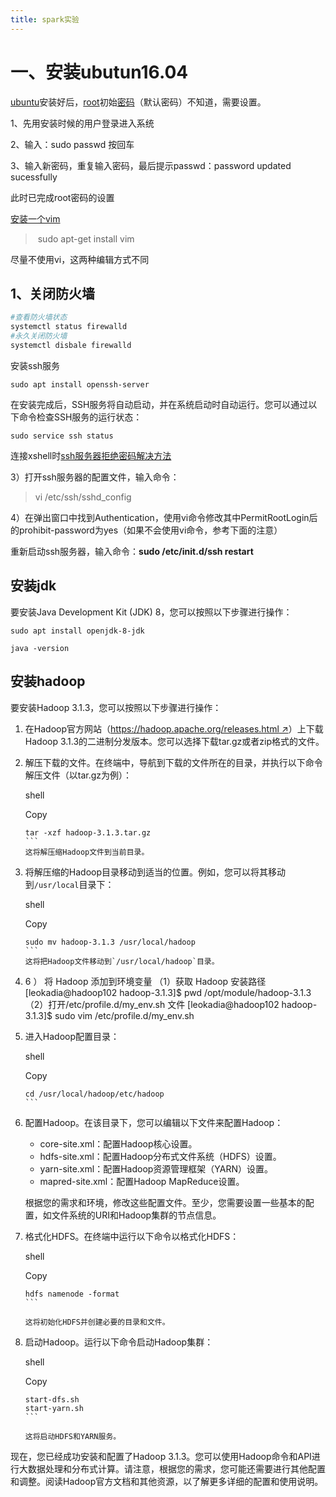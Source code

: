 ```yaml
---
title: spark实验
---
```


# 一、安装ubutun16.04

[ubuntu](http://www.javaxxz.com/thread-365251-1-1.html)安装好后，[root](http://www.javaxxz.com/thread-346489-1-1.html)初始[密码](http://www.javaxxz.com/thread-287552-1-1.html)（默认密码）不知道，需要设置。

1、先用安装时候的用户登录进入系统

2、输入：sudo passwd  按回车

3、输入新密码，重复输入密码，最后提示passwd：password updated sucessfully

此时已完成root密码的设置

[安装一个vim](https://blog.csdn.net/weixin_43622586/article/details/109108917#:~:text=%E4%BA%8C%E3%80%81%E4%BD%BF%E7%94%A8%E6%96%B9%E6%B3%95%201%200.%E5%AE%89%E8%A3%85%20sudo%20apt-get%20install%20vim%201,%3Aq%20%E9%80%80%E5%87%BA%E7%A8%8B%E5%BA%8F%20%E4%B8%89%E3%80%81%E4%B8%BE%E4%BE%8B%EF%BC%8C%E4%BB%A5three-gpp-http-example.cc%E4%B8%BA%E4%BE%8B%20%E8%BE%93%E5%85%A5%20sudo%20vim%20scratch%2Fthree-gpp-http-example.cc%20)

> ​	sudo apt-get install vim

尽量不使用vi，这两种编辑方式不同

## 1、关闭防火墙

```powershell
#查看防火墙状态
systemctl status firewalld 
#永久关闭防火墙
systemctl disbale firewalld
```

安装ssh服务

```
sudo apt install openssh-server
```

在安装完成后，SSH服务将自动启动，并在系统启动时自动运行。您可以通过以下命令检查SSH服务的运行状态：

```
sudo service ssh status
```

连接xshell时[ssh服务器拒绝密码解决方法](https://blog.csdn.net/qq_42768347/article/details/108851552)

3）打开ssh服务器的配置文件，输入命令：

>  vi /etc/ssh/sshd_config

4）在弹出窗口中找到Authentication，使用vi命令修改其中PermitRootLogin后的prohibit-password为yes（如果不会使用vi命令，参考下面的注意）

重新启动ssh服务器，输入命令：**sudo /etc/init.d/ssh restart**

## 安装jdk

要安装Java Development Kit (JDK) 8，您可以按照以下步骤进行操作：

```
sudo apt install openjdk-8-jdk
```

```
java -version
```

## 安装hadoop

要安装Hadoop 3.1.3，您可以按照以下步骤进行操作：

1. 在Hadoop官方网站（[https://hadoop.apache.org/releases.html ↗](https://hadoop.apache.org/releases.html)）上下载Hadoop 3.1.3的二进制分发版本。您可以选择下载tar.gz或者zip格式的文件。

2. 解压下载的文件。在终端中，导航到下载的文件所在的目录，并执行以下命令解压文件（以tar.gz为例）：

   shell

   Copy

   ````
   tar -xzf hadoop-3.1.3.tar.gz
   ```
   这将解压缩Hadoop文件到当前目录。
   ````

3. 将解压缩的Hadoop目录移动到适当的位置。例如，您可以将其移动到`/usr/local`目录下：

   shell

   Copy

   ````
   sudo mv hadoop-3.1.3 /usr/local/hadoop
   ```
   这将把Hadoop文件移动到`/usr/local/hadoop`目录。
   ````

4. 6 ） 将 Hadoop 添加到环境变量
   （1）获取 Hadoop 安装路径
   [leokadia@hadoop102 hadoop-3.1.3]$ pwd
   /opt/module/hadoop-3.1.3
   （2）打开/etc/profile.d/my_env.sh 文件
   [leokadia@hadoop102 hadoop-3.1.3]$ sudo vim /etc/profile.d/my_env.sh

5. 进入Hadoop配置目录：

   shell

   Copy

   ````
   cd /usr/local/hadoop/etc/hadoop
   ```
   ````

6. 配置Hadoop。在该目录下，您可以编辑以下文件来配置Hadoop：

   - core-site.xml：配置Hadoop核心设置。
   - hdfs-site.xml：配置Hadoop分布式文件系统（HDFS）设置。
   - yarn-site.xml：配置Hadoop资源管理框架（YARN）设置。
   - mapred-site.xml：配置Hadoop MapReduce设置。

   根据您的需求和环境，修改这些配置文件。至少，您需要设置一些基本的配置，如文件系统的URI和Hadoop集群的节点信息。

7. 格式化HDFS。在终端中运行以下命令以格式化HDFS：

   shell

   Copy

   ````
   hdfs namenode -format
   ```
   
   这将初始化HDFS并创建必要的目录和文件。
   ````

8. 启动Hadoop。运行以下命令启动Hadoop集群：

   shell

   Copy

   ````
   start-dfs.sh
   start-yarn.sh
   ```
   
   这将启动HDFS和YARN服务。
   ````

现在，您已经成功安装和配置了Hadoop 3.1.3。您可以使用Hadoop命令和API进行大数据处理和分布式计算。请注意，根据您的需求，您可能还需要进行其他配置和调整。阅读Hadoop官方文档和其他资源，以了解更多详细的配置和使用说明。
